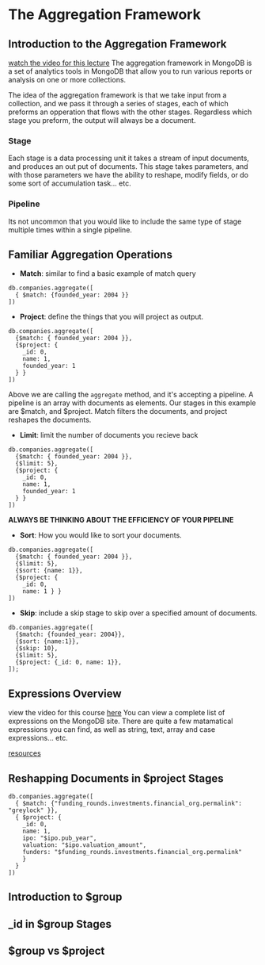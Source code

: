 # The Aggregation Framework

## Introduction to the Aggregation Framework
  [watch the video for this lecture](https://www.youtube.com/watch?time_continue=6&v=p5bFDy94cnA)
  The aggregation framework in MongoDB is a set of analytics tools in MongoDB
  that allow you to run various reports or analysis on one or more collections.

  The idea of the aggregation framework is that we take input from a collection,
  and we pass it through a series of stages, each of which preforms an opperation
  that flows with the other stages. Regardless which stage you preform, the output
  will always be a document.

  ### Stage
  Each stage is a data processing unit it takes a stream of input documents, and produces
  an out put of documents. This stage takes parameters, and with those parameters we have
  the ability to reshape, modify fields, or do some sort of accumulation task... etc.

  ### Pipeline
  Its not uncommon that you would like to include the same type of stage multiple times
  within a single pipeline.
## Familiar Aggregation Operations
  * **Match**: similar to find
  a basic example of match query
  ```
  db.companies.aggregate([
    { $match: {founded_year: 2004 }}
  ])
  ``` 
  
  * **Project**: define the things that you will project as output.
  ```
  db.companies.aggregate([
    {$match: { founded_year: 2004 }},
    {$project: {
      _id: 0,
      name: 1,
      founded_year: 1
    } }
  ])
  ```
  Above we are calling the `aggregate` method, and it's accepting a pipeline.
  A pipeline is an array with documents as elements. Our stages in this example
  are $match, and $project. Match filters the documents, and project reshapes
  the documents.
  
  * **Limit**: limit the number of documents you recieve back
  ```
  db.companies.aggregate([
    {$match: { founded_year: 2004 }},
    {$limit: 5},
    {$project: {
      _id: 0,
      name: 1,
      founded_year: 1
    } }
  ])
  ```
  **ALWAYS BE THINKING ABOUT THE EFFICIENCY OF YOUR PIPELINE**
  
  * **Sort**: How you would like to sort your documents.
  ```
  db.companies.aggregate([
    {$match: { founded_year: 2004 }},
    {$limit: 5},
    {$sort: {name: 1}},
    {$project: {
      _id: 0,
      name: 1 } }
  ])
  ```
  * **Skip**: include a skip stage to skip over a specified amount of documents.
  ```
  db.companies.aggregate([
    {$match: {founded_year: 2004}},
    {$sort: {name:1}},
    {$skip: 10},
    {$limit: 5},
    {$project: {_id: 0, name: 1}},
  ]);
  ```
## Expressions Overview
  
  view the video for this course [here](https://www.youtube.com/watch?time_continue=21&v=n1-buqH9sUU)
  You can view a complete list of expressions on the MongoDB site. There are quite a few matamatical expressions
  you can find, as well as string, text, array and case expressions... etc.

  [resources](https://docs.mongodb.com/manual/meta/aggregation-quick-reference/)

## Reshapping Documents in $project Stages
  ```
  db.companies.aggregate([
    { $match: {"funding_rounds.investments.financial_org.permalink": "greylock" }},
    { $project: {
      _id: 0,
      name: 1,
      ipo: "$ipo.pub_year",
      valuation: "$ipo.valuation_amount",
      funders: "$funding_rounds.investments.financial_org.permalink"
      }
    }
  ])
  ```
## Introduction to $group
## _id in $group Stages
## $group vs $project

